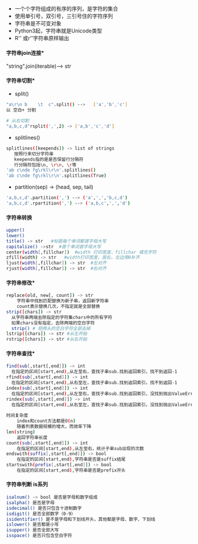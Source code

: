 + 一个个字符组成的有序的序列，是字符的集合
+ 使用单引号，双引号，三引号住的字符序列
+ 字符串是不可变对象
+ Python3起，字符串就是Unicode类型
+ R'' 或r''字符串原样输出
#### 字符串join连接*
"string".join(iterable)--> str

#### 字符串切割*
+ split()
```bash
"a\r\n b    \t  c".split() -->   ['a','b','c']
以 空白+ 分割

# 从右切割
"a,b,c,d"rsplit(',',2) -> ['a,b','c','d']
```
+ splitlines()
```bash
splitlines([keepends]) -> list of strings
   按照行来切分字符串
   keepends指的是是否保留行分隔符
   行分隔符包括\n, \r\n, \r等
'ab c\nde fg\rkl\r\n'.splitlines()
'ab c\nde fg\rkl\r\n'.splitlines(True)
```
+ partition(sep) -> (head, sep, tail)
```bash
'a,b,c,d'.partition(',') --> ('a',',','b,c,d')
'a,b,c,d'.rpartition(',') --> ('a,b,c',',','d')
```
#### 字符串转换
```bash
upper()
lower()
title() -> str   #标题每个单词都首字母大写
capitalize() ->str  #首个单词首字母大写
center(width[,fillchar])  #width 打印宽度，fillchar 填充字符
zfill(width) -> str   #width打印宽度，居右，左边用0补齐
ljust(width[,fillchar]) -> str  #左对齐
rjust(width[,fillchar]) -> str  #右对齐
```
#### 字符串修改*
```bash
replace(old, new[, count]) -> str
    字符串中找到匹配替换为新子串，返回新字符串
    count表示替换几次，不指定就是全部替换
strip([chars]) -> str
  从字符串两端去除指定的字符集chars中的所有字符
  如果chars没有指定，去除两端的空白字符
  strip() # 把两头的空白字符全部去掉
lstrip([chars]) -> str #从左开始
rstrip([chars]) -> str #从右开始
```
#### 字符串查找*
```bash
find(sub[,start[,end]]) -> int
  在指定的区间[start,end),从左至右，查找子串sub.找到返回索引，找不到返回-1
rfind(sub[,start[,end]]) -> int
  在指定的区间[start,end),从右至左，查找子串sub.找到返回索引，找不到返回-1
index(sub[,start[,end]]) -> int
  在指定的区间[start,end),从左至右，查找子串sub.找到返回索引，没找到抛出ValueError
rindex(sub[,start[,end]]) -> int
  在指定的区间[start,end),从右至左，查找子串sub.找到返回索引，没找到抛出ValueError
  
时间复杂度
    index和count方法都是O(n)
    随着列表数据规模的增大，而效率下降
len(string)
    返回字符串长度
count(sub[,start[,end]]) -> int
    在指定的区间[start,end),从左至右，统计子串sub出现的次数
endswith(suffix[,start[,end]]) -> bool
    在指定的区间[start,end),字符串是否是suffix结尾
startswith(prefix[,start[,end]]) -> bool
    在指定的区间[start,end),字符串是否是prefix开头
```
#### 字符串判断 is系列
```bash
isalnum() -> bool 是否是字母和数字组成
isalpha() 是否是字母
isdecimal() 是否只包含十进制数字
isdigit() 是否全部数字（0-9）
isidentifier() 是不是字母和下划线开头，其他都是字母、数字、下划线
islower() 是否都是小写
isupper() 是否全部大写
isspace() 是否只包含空白字符
```

